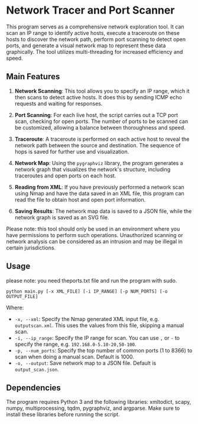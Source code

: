 # Network Tracer and Port Scanner

This program serves as a comprehensive network exploration tool. It can scan an IP range to identify active hosts, execute a traceroute on these hosts to discover the network path, perform port scanning to detect open ports, and generate a visual network map to represent these data graphically. The tool utilizes multi-threading for increased efficiency and speed.

## Main Features

1. **Network Scanning**: This tool allows you to specify an IP range, which it then scans to detect active hosts. It does this by sending ICMP echo requests and waiting for responses.

2. **Port Scanning**: For each live host, the script carries out a TCP port scan, checking for open ports. The number of ports to be scanned can be customized, allowing a balance between thoroughness and speed.

3. **Traceroute**: A traceroute is performed on each active host to reveal the network path between the source and destination. The sequence of hops is saved for further use and visualization.

4. **Network Map**: Using the `pygraphviz` library, the program generates a network graph that visualizes the network's structure, including traceroutes and open ports on each host.

5. **Reading from XML**: If you have previously performed a network scan using Nmap and have the data saved in an XML file, this program can read the file to obtain host and open port information.

6. **Saving Results**: The network map data is saved to a JSON file, while the network graph is saved as an SVG file.

Please note: this tool should only be used in an environment where you have permissions to perform such operations. Unauthorized scanning or network analysis can be considered as an intrusion and may be illegal in certain jurisdictions.

## Usage

please note: you need theports.txt file and run the program with sudo. 

```
python main.py [-x XML_FILE] [-i IP_RANGE] [-p NUM_PORTS] [-o OUTPUT_FILE]
```
Where:

* `-x, --xml`: Specify the Nmap generated XML input file, e.g. `outputscan.xml`. This uses the values from this file, skipping a manual scan.
* `-i, --ip_range`: Specify the IP range for scan. You can use `,` or `-` to specify the range, e.g. `192.168.0-5.10-20,50-100`.
* `-p, --num_ports`: Specify the top number of common ports (1 to 8366) to scan when doing a manual scan. Default is 1000.
* `-o, --output`: Save network map to a JSON file. Default is `output_scan.json`.

## Dependencies

The program requires Python 3 and the following libraries: xmltodict, scapy, numpy, multiprocessing, tqdm, pygraphviz, and argparse. Make sure to install these libraries before running the script.
